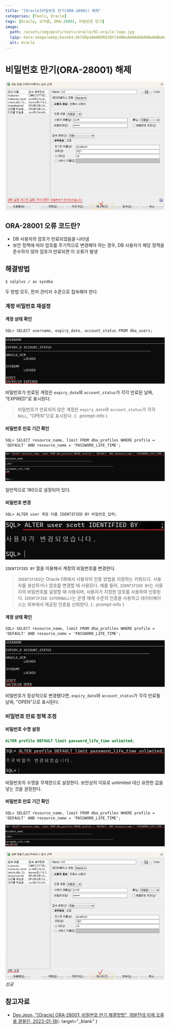 ```yaml
---
title: "[Oracle]비밀번호 만기(ORA-28001) 해제"
categories: [Tools, Oracle]
tags: [Oracle, 오라클, ORA-28001, 비밀번호 만기]
image:
  path: /assets/img/posts/tools/oracle/01-oracle-logo.jpg
  lqip: data:image/webp;base64,UklGRpoAAABXRUJQVlA4WAoAAAAQAAAADwAABwAAQUxQSDIAAAARL0AmbZurmr57yyIiqE8oiG0bejIYEQTgqiDA9vqnsUSI6H+oAERp2HZ65qP/VIAWAFZQOCBCAAAA8AEAnQEqEAAIAAVAfCWkAALp8sF8rgRgAP7o9FDvMCkMde9PK7euH5M1m6VWoDXf2FkP3BqV0ZYbO6NA/VFIAAAA
  alt: Oracle
---
```


# 비밀번호 만기(ORA-28001) 해제

![01-ora-28001](/assets/img/posts/tools/oracle/turn-off-password-expiration/01-ora-28001.jpg)

## ORA-28001 오류 코드란?

- DB 사용자의 암호가 만료되었음을 나타냄
- 보안 정책에 따라 암호를 주기적으로 변경해야 하는 경우, DB 사용자가 해당 정책을 준수하지 않아 암호가 만료되면 이 오류가 발생

## 해결방법

```console
$ sqlplus / as sysdba
```

두 방법 모두, 먼저 관리자 수준으로 접속해야 한다.

### 계정 비밀번호 재설정

#### 계정 상태 확인

```console
SQL> SELECT username, expiry_date, account_status FROM dba_users;
```

![02-check-account-status(1)](/assets/img/posts/tools/oracle/turn-off-password-expiration/02-check-account-status(1).jpg)

비밀번호가 만료된 계정은 `expiry_date`와 `account_status`가 각각 만료된 날짜, "EXPIRED"로 표시된다.

> 비밀번호가 만료되지 않은 계정은 `expiry_date`와 `account_status`가 각각 `NULL`, "OPEN"으로 표시된다.
{: .prompt-info }

#### 비밀번호 만료 기간 확인

```console
SQL> SELECT resource_name, limit FROM dba_profiles WHERE profile = 'DEFAULT' AND resource_name = 'PASSWORD_LIFE_TIME';
```

![03-check-password-life-time(1)](/assets/img/posts/tools/oracle/turn-off-password-expiration/03-check-password-life-time(1).jpg)

일반적으로 180으로 설정되어 있다.

#### 비밀번호 변경

```console
SQL> ALTER user 계정 이름 IDENTIFIED BY 비밀번호_입력;
```

![04-change-password](/assets/img/posts/tools/oracle/turn-off-password-expiration/04-change-password.jpg)

`IDENTIFIED BY` 절을 이용해서 계정의 비밀번호를 변경한다.

> `IDENTIFIED`는 Oracle DB에서 사용자의 인증 방법을 지정하는 키워드다. 사용자를 생성하거나 암호를 변경할 때 사용된다. 예를 들어, `IDENTIFIED BY`는 사용자의 비밀번호를 설정할 때 사용되며, 사용자가 지정한 암호를 사용하여 인증된다. `IDENTIFIED EXTERNALLY`는 운영 체제 수준의 인증을 사용하고 데이터베이스는 외부에서 제공된 인증을 신뢰한다.
{: .prompt-info }

#### 계정 상태 확인

```console
SQL> SELECT resource_name, limit FROM dba_profiles WHERE profile = 'DEFAULT' AND resource_name = 'PASSWORD_LIFE_TIME';
```

![05-check-account-status(2)](/assets/img/posts/tools/oracle/turn-off-password-expiration/05-check-account-status(2).jpg)

비밀번호가 정상적으로 변경됐다면, `expiry_date`와 `account_status`가 각각 만료될 날짜, "OPEN"으로 표시된다.

### 비밀번호 만료 정책 조정

#### 비밀번호 수명 설정

```sql
ALTER profile DEFAULT limit password_life_time unlimited;
```

![06-change-password-life-time](/assets/img/posts/tools/oracle/turn-off-password-expiration/06-change-password-life-time.jpg)

비밀번호의 수명을 무제한으로 설정한다. 보안상의 이유로 unlimited 대신 유한한 값을 넣는 것을 권장한다.

#### 비밀번호 만료 기간 확인

```console
SQL> SELECT resource_name, limit FROM dba_profiles WHERE profile = 'DEFAULT' AND resource_name = 'PASSWORD_LIFE_TIME';
```

![07-check-password-life-time(2)](/assets/img/posts/tools/oracle/turn-off-password-expiration/07-check-password-life-time(2).jpg)

![08-succeed-test.jpg](/assets/img/posts/tools/oracle/turn-off-password-expiration/08-succeed-test.jpg)
*성공*

## 참고자료

- [Dev.Jeon, "[Oracle] ORA-28001: 비밀번호 만기 해결방법", 개발잔데 이제 오류를 곁들인, 2023-01-18](https://devjeon.tistory.com/10){: target="_blank" }